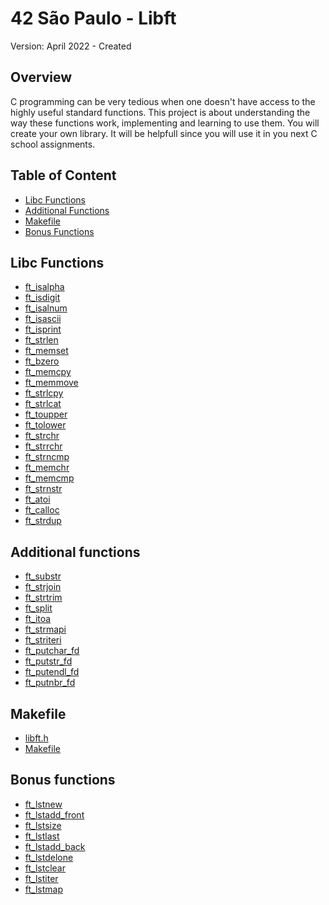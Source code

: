 # 42 São Paulo - Libft
Version: April 2022 - Created
## Overview
C programming can be very tedious when one doesn't have access to the highly useful standard functions. This project is about understanding the way these functions work, implementing and learning to use them. You will create your own library. It will be helpfull since you will use it in you next C school assignments.
## Table of Content
* [Libc Functions](https://github.com/humbertoarndt/libft/edit/main/README.md#libc-functions)
* [Additional Functions](https://github.com/humbertoarndt/libft/edit/main/README.md#additional-functions)
* [Makefile](https://github.com/humbertoarndt/libft/edit/main/README.md#makefile)
* [Bonus Functions](https://github.com/humbertoarndt/libft/edit/main/README.md#bonus-functions)
## Libc Functions
* [ft_isalpha]()
* [ft_isdigit]()
* [ft_isalnum]()
* [ft_isascii]()
* [ft_isprint]()
* [ft_strlen]()
* [ft_memset]()
* [ft_bzero]()
* [ft_memcpy]()
* [ft_memmove]()
* [ft_strlcpy]()
* [ft_strlcat]()
* [ft_toupper]()
* [ft_tolower]()
* [ft_strchr]()
* [ft_strrchr]()
* [ft_strncmp]()
* [ft_memchr]()
* [ft_memcmp]()
* [ft_strnstr]()
* [ft_atoi]()
* [ft_calloc]()
* [ft_strdup]()
## Additional functions
* [ft_substr]()
* [ft_strjoin]()
* [ft_strtrim]()
* [ft_split]()
* [ft_itoa]()
* [ft_strmapi]()
* [ft_striteri]()
* [ft_putchar_fd]()
* [ft_putstr_fd]()
* [ft_putendl_fd]()
* [ft_putnbr_fd]()
## Makefile
* [libft.h]()
* [Makefile]()
## Bonus functions
* [ft_lstnew]()
* [ft_lstadd_front]()
* [ft_lstsize]()
* [ft_lstlast]()
* [ft_lstadd_back]()
* [ft_lstdelone]()
* [ft_lstclear]()
* [ft_lstiter]()
* [ft_lstmap]()
